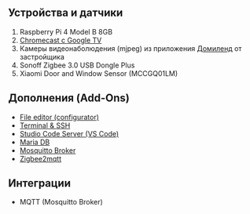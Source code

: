 ## Устройства и датчики
1. Raspberry Pi 4 Model B 8GB
2. [Chromecast с Google TV](https://store.google.com/us/product/chromecast_google_tv)
3. Камеры видеонаболюдения (mjpeg) из приложения [Домиленд](https://domyland.ru/) от застройщика
4. Sonoff Zigbee 3.0 USB Dongle Plus
5. Xiaomi Door and Window Sensor (MCCGQ01LM)

## Дополнения (Add-Ons)
- [File editor (configurator)](https://github.com/home-assistant/addons/tree/master/configurator)
- [Terminal & SSH](https://github.com/home-assistant/addons/tree/master/ssh)
- [Studio Code Server (VS Code)](https://github.com/hassio-addons/addon-vscode)
- [Maria DB](https://github.com/home-assistant/addons/tree/master/mariadb)
- [Mosquitto Broker](https://github.com/home-assistant/addons/tree/master/mosquitto)
- [Zigbee2mqtt](https://github.com/zigbee2mqtt/hassio-zigbee2mqtt)

## Интеграции
- MQTT (Mosquitto Broker)